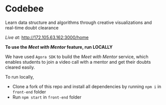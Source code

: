 # Codebee
Learn data structure and algorithms through creative visualizations and real-time doubt clearance

_Live at:_ http://172.105.63.162:3000/home

**To use the _Meet with Mentor_ feature, run LOCALLY**

We have used `Agora SDK` to build the _Meet with Mentor_ service, which enables students to join a video call with a mentor and get their doubts cleared easily.

To run locally, 
- Clone a fork of this repo and install all dependencies by running `npm i` in `front-end` folder
- Run `npm start` in `front-end` folder

